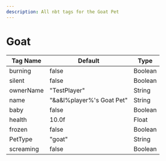 ```yaml
---
description: All nbt tags for the Goat Pet
---
```



# Goat

| Tag Name     | Default                                                            | Type                                         |
| - | - | - |
| burning | false | Boolean |
| silent | false | Boolean |
| ownerName | "TestPlayer" | String |
| name | "&a&l%player%'s Goat Pet" | String |
| baby | false | Boolean |
| health | 10.0f | Float |
| frozen | false | Boolean |
| PetType | "goat" | String |
| screaming | false | Boolean |
